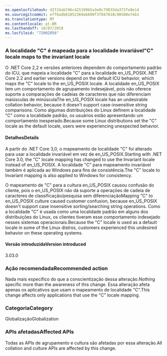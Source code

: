 ```yaml
---
ms.openlocfilehash: d2f24ab746c425199b5a3e0c79835da372fe8e14
ms.sourcegitcommit: eff6adb61852369ab690f3f047818c90580e7eb1
ms.translationtype: MT
ms.contentlocale: pt-BR
ms.lasthandoff: 10/07/2019
ms.locfileid: "72002856"
---
```

### <a name="c-locale-maps-to-the-invariant-locale"></a><span data-ttu-id="c4568-101">A localidade "C" é mapeada para a localidade invariável</span><span class="sxs-lookup"><span data-stu-id="c4568-101">"C" locale maps to the invariant locale</span></span>

<span data-ttu-id="c4568-102">O .NET Core 2,2 e versões anteriores dependem do comportamento padrão do ICU, que mapeia a localidade "C" para a localidade en_US_POSIX.</span><span class="sxs-lookup"><span data-stu-id="c4568-102">.NET Core 2.2 and earlier versions depend on the default ICU behavior, which maps the "C" locale to the en_US_POSIX locale.</span></span> <span data-ttu-id="c4568-103">A localidade en_US_POSIX tem um comportamento de agrupamento indesejável, pois não oferece suporte a comparações de cadeias de caracteres que não diferenciam maiúsculas de minúscula</span><span class="sxs-lookup"><span data-stu-id="c4568-103">The en_US_POSIX locale has an undesirable collation behavior, because it doesn't support case-insensitive string comparisons.</span></span> <span data-ttu-id="c4568-104">Como algumas distribuições do Linux definem a localidade "C" como a localidade padrão, os usuários estão apresentando um comportamento inesperado.</span><span class="sxs-lookup"><span data-stu-id="c4568-104">Because some Linux distributions set the "C" locale as the default locale, users were experiencing unexpected behavior.</span></span> 

#### <a name="details"></a><span data-ttu-id="c4568-105">Detalhes</span><span class="sxs-lookup"><span data-stu-id="c4568-105">Details</span></span>

<span data-ttu-id="c4568-106">A partir do .NET Core 3,0, o mapeamento de localidade "C" foi alterado para usar a localidade invariável em vez de en_US_POSIX.</span><span class="sxs-lookup"><span data-stu-id="c4568-106">Starting with .NET Core 3.0, the "C" locale mapping has changed to use the Invariant locale instead of en_US_POSIX.</span></span> <span data-ttu-id="c4568-107">A localidade "C" para mapeamento invariável também é aplicada ao Windows para fins de consistência.</span><span class="sxs-lookup"><span data-stu-id="c4568-107">The "C" locale to Invariant mapping is also applied to Windows for consistency.</span></span>

<span data-ttu-id="c4568-108">O mapeamento de "C" para a cultura en_US_POSIX causou confusão do cliente, pois o en_US_POSIX não dá suporte a operações de cadeia de caracteres de classificação/pesquisa sem diferenciação</span><span class="sxs-lookup"><span data-stu-id="c4568-108">Mapping "C" to en_US_POSIX culture caused customer confusion, because en_US_POSIX doesn't support case insensitive sorting/searching string operations.</span></span> <span data-ttu-id="c4568-109">Como a localidade "C" é usada como uma localidade padrão em alguns dos distribuições do Linux, os clientes tiveram esse comportamento indesejado nesses sistemas operacionais.</span><span class="sxs-lookup"><span data-stu-id="c4568-109">Because the "C" locale is used as a default locale in some of the Linux distros, customers experienced this undesired behavior on these operating systems.</span></span> 

#### <a name="version-introduced"></a><span data-ttu-id="c4568-110">Versão introduzida</span><span class="sxs-lookup"><span data-stu-id="c4568-110">Version introduced</span></span>

<span data-ttu-id="c4568-111">3.0</span><span class="sxs-lookup"><span data-stu-id="c4568-111">3.0</span></span>

### <a name="recommended-action"></a><span data-ttu-id="c4568-112">Ação recomendada</span><span class="sxs-lookup"><span data-stu-id="c4568-112">Recommended action</span></span>

<span data-ttu-id="c4568-113">Nada mais específico do que a conscientização dessa alteração.</span><span class="sxs-lookup"><span data-stu-id="c4568-113">Nothing specific more than the awareness of this change.</span></span> <span data-ttu-id="c4568-114">Essa alteração afeta apenas os aplicativos que usam o mapeamento de localidade "C".</span><span class="sxs-lookup"><span data-stu-id="c4568-114">This change affects only applications that use the "C" locale mapping.</span></span>

### <a name="category"></a><span data-ttu-id="c4568-115">Categoria</span><span class="sxs-lookup"><span data-stu-id="c4568-115">Category</span></span>

<span data-ttu-id="c4568-116">Globalização</span><span class="sxs-lookup"><span data-stu-id="c4568-116">Globalization</span></span> 

### <a name="affected-apis"></a><span data-ttu-id="c4568-117">APIs afetadas</span><span class="sxs-lookup"><span data-stu-id="c4568-117">Affected APIs</span></span>

<span data-ttu-id="c4568-118">Todas as APIs de agrupamento e cultura são afetadas por essa alteração.</span><span class="sxs-lookup"><span data-stu-id="c4568-118">All collation and culture APIs are affected by this change.</span></span>

<!--

-->
